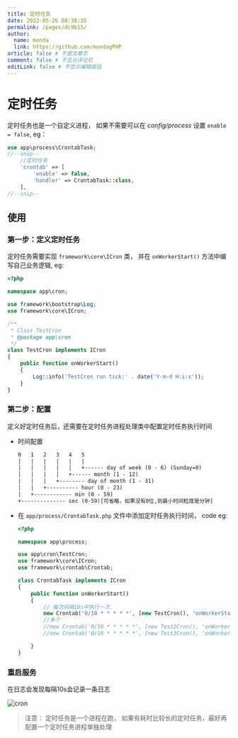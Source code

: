```yaml
---
title: 定时任务
date: 2022-05-26 08:38:35
permalink: /pages/dc9b15/
author: 
  name: monda
  link: https://github.com/mondagPHP
article: false # 不是文章页
comment: false # 不显示评论栏
editLink: false # 不显示编辑按钮
---
```

# 定时任务

定时任务也是一个自定义进程， 如果不需要可以在 *config/process* 设置 `enable = false`, eg：

```php
use app\process\CrontabTask;
//--snip--
    //定时任务
    'crontab' => [
        'enable' => false,
        'handler' => CrontabTask::class,
    ],
//--snip--
```

## 使用

### 第一步：定义定时任务

定时任务需要实现 `framework\core\ICron` 类， 并在 `onWorkerStart()` 方法中编写自己业务逻辑, eg:

```php
<?php

namespace app\cron;

use framework\bootstrap\Log;
use framework\core\ICron;

/**
 * Class TestCron
 * @package app\cron
 */
class TestCron implements ICron
{
    public function onWorkerStart()
    {
        Log::info('TestCron run tick:' . date('Y-m-d H:i:s'));
    }
}
```

### 第二步：配置

定义好定时任务后，还需要在定时任务进程处理类中配置定时任务执行时间

- 时间配置

    ```txt
    0   1   2   3   4   5
    |   |   |   |   |   |
    |   |   |   |   |   +------ day of week (0 - 6) (Sunday=0)
    |   |   |   |   +------ month (1 - 12)
    |   |   |   +-------- day of month (1 - 31)
    |   |   +---------- hour (0 - 23)
    |   +------------ min (0 - 59)
    +-------------- sec (0-59)[可省略，如果没有0位,则最小时间粒度是分钟]
    ```

- 在 `app/process/CrontabTask.php` 文件中添加定时任务执行时间， code eg:

    ```php
    <?php
   
    namespace app\process;

    use app\cron\TestCron;
    use framework\core\ICron;
    use framework\crontab\Crontab;

    class CrontabTask implements ICron
    {
        public function onWorkerStart()
        {
            // 每次间隔10s中执行一次.
            new Crontab('0/10 * * * * *', [new TestCron(), 'onWorkerStart']);
            //多个
            //new Crontab('0/10 * * * * *', [new Test2Cron(), 'onWorkerStart']);
            //new Crontab('0/10 * * * * *', [new Test3Cron(), 'onWorkerStart']);

        }
    }
    ```

### 重启服务

在日志会发现每隔10s会记录一条日志

![cron](/img/heros-worker-cron.png)

> 注意： 定时任务是一个进程在跑， 如果有耗时比较长的定时任务，最好再配置一个定时任务进程单独处理
